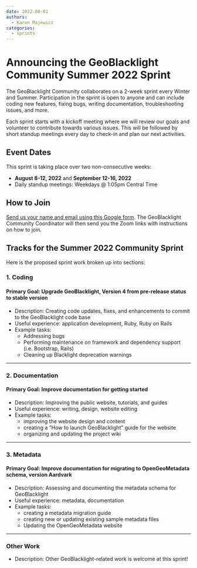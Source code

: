 ```yaml
---
date: 2022-08-01
authors: 
  - Karen Majewicz
categories:
  - sprints
---
```


# Announcing the GeoBlacklight Community Summer 2022 Sprint

The GeoBlacklight Community collaborates on a 2-week sprint every Winter and Summer. Participation in the sprint is open to anyone and can include coding new features, fixing bugs, writing documentation, troubleshooting issues, and more.

<!-- more -->

Each sprint starts with a kickoff meeting where we will review our goals and volunteer to contribute towards various issues. This will be followed by short standup meetings every day to check-in and plan our next activities.

## Event Dates
This sprint is taking place over two non-consecutive weeks:

- **August 8-12, 2022** and **September 12-16, 2022**
- Daily standup meetings: Weekdays @ 1:05pm Central Time

## How to Join
[Send us your name and email using this Google form](https://forms.gle/gA1Pe1f5tKa3udkF6).  The GeoBlacklight Community Coordinator will then send you the Zoom links with instructions on how to join.


## Tracks for the Summer 2022 Community Sprint
Here is the proposed sprint work broken up into sections:

### 1. Coding
#### Primary Goal: Upgrade GeoBlacklight, Version 4 from pre-release status to stable version
* Description: Creating code updates, fixes, and enhancements to commit to the GeoBlacklight code base
* Useful experience: application development, Ruby, Ruby on Rails
* Example tasks:
  - Addressing bugs
  - Performing maintenance on framework and dependency support (i.e. Bootstrap, Rails)
  - Cleaning up Blacklight deprecation warnings

-------------
### 2. Documentation
#### Primary Goal: Improve documentation for getting started
* Description: Improving the public website, tutorials, and guides
* Useful experience: writing, design, website editing
* Example tasks:
  - improving the website design and content
  - creating a “How to launch GeoBlacklight” guide for the website
  - organizing and updating the project wiki
 
--------------
### 3. Metadata
#### Primary Goal: Improve documentation for migrating to OpenGeoMetadata schema, version Aardvark
* Description: Assessing and documenting the metadata schema for GeoBlacklight
* Useful experience: metadata, documentation
* Example tasks:
  - creating a metadata migration guide
  - creating new or updating existing sample metadata files
  - Updating the OpenGeoMetadata website

--------------

### Other Work
* Description: Other GeoBlacklight-related work is welcome at this sprint!
